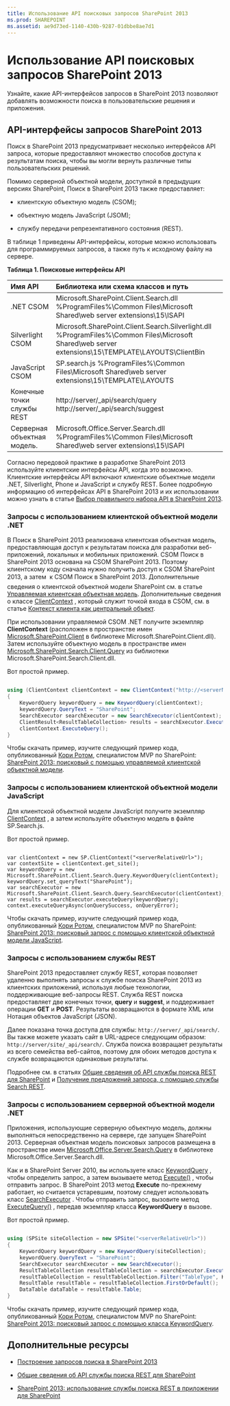 ```yaml
---
title: Использование API поисковых запросов SharePoint 2013
ms.prod: SHAREPOINT
ms.assetid: ae9d73ed-1140-430b-9287-01dbbe8ae7d1
---
```




# Использование API поисковых запросов SharePoint 2013
Узнайте, какие API-интерфейсов запросов в SharePoint 2013 позволяют добавлять возможности поиска в пользовательские решения и приложения. 
## API-интерфейсы запросов SharePoint 2013
<a name="bk_QueryAPIs"> </a>

Поиск в SharePoint 2013 предусматривает несколько интерфейсов API запроса, которые предоставляют множество способов доступа к результатам поиска, чтобы вы могли вернуть различные типы пользовательских решений.
  
    
    
Помимо серверной объектной модели, доступной в предыдущих версиях SharePoint, Поиск в SharePoint 2013 также предоставляет:
  
    
    

- клиентскую объектную модель (CSOM);
    
  
- объектную модель JavaScript (JSOM);
    
  
- службу передачи репрезентативного состояния (REST).
    
  
В таблице 1 приведены API-интерфейсы, которые можно использовать для программируемых запросов, а также путь к исходному файлу на сервере.
  
    
    

**Таблица 1. Поисковые интерфейсы API**


|**Имя API**|**Библиотека или схема классов и путь**|
|:-----|:-----|
|.NET CSOM  <br/> |Microsoft.SharePoint.Client.Search.dll          %ProgramFiles%\\Common Files\\Microsoft Shared\\web server extensions\\15\\ISAPI  <br/> |
|Silverlight CSOM  <br/> |Microsoft.SharePoint.Client.Search.Silverlight.dll          %ProgramFiles%\\Common Files\\Microsoft Shared\\web server extensions\\15\\TEMPLATE\\LAYOUTS\\ClientBin  <br/> |
|JavaScript CSOM  <br/> |SP.search.js          %ProgramFiles%\\Common Files\\Microsoft Shared\\web server extensions\\15\\TEMPLATE\\LAYOUTS  <br/> |
|Конечные точки службы REST  <br/> |http://server/_api/search/query          http://server/_api/search/suggest  <br/> |
|Серверная объектная модель.  <br/> |Microsoft.Office.Server.Search.dll          %ProgramFiles%\\Common Files\\Microsoft Shared\\web server extensions\\15\\ISAPI  <br/> |
   
Согласно передовой практике в разработке SharePoint 2013 используйте клиентские интерфейсы API, когда это возможно. Клиентские интерфейсы API включают клиентские объектные модели .NET, Silverlight, Phone и JavaScript и службу REST. Более подробную информацию об интерфейсах API в SharePoint 2013 и их использовании можно узнать в статье  [Выбор правильного набора API в SharePoint 2013](choose-the-right-api-set-in-sharepoint-2013.md).
  
    
    

### Запросы с использованием клиентской объектной модели .NET
<a name="bk_QueryNETcsom"> </a>

В Поиск в SharePoint 2013 реализована клиентская объектная модель, предоставляющая доступ к результатам поиска для разработки веб-приложений, локальных и мобильных приложений. CSOM Поиск в SharePoint 2013 основана на CSOM SharePoint 2013. Поэтому клиентскому коду сначала нужно получить доступ к CSOM SharePoint 2013, а затем  к CSOM Поиск в SharePoint 2013. Дополнительные сведения о клиентской объектной модели SharePoint см. в статье  [Управляемая клиентская объектная модель](http://msdn.microsoft.com/library/8c086b11-2b8b-41ec-82ae-cd4fef0aeac6%28Office.15%29.aspx). Дополнительные сведения о классе  [ClientContext](https://msdn.microsoft.com/library/Microsoft.SharePoint.Client.ClientContext.aspx) , который служит точкой входа в CSOM, см. в статье [Контекст клиента как центральный объект](http://msdn.microsoft.com/library/6299f0df-ab4c-40e6-b709-ec80271c99b3%28Office.15%29.aspx).
  
    
    
При использовании управляемой CSOM .NET получите экземпляр **ClientContext** (расположен в пространстве имен [Microsoft.SharePoint.Client](https://msdn.microsoft.com/library/Microsoft.SharePoint.Client.aspx) в библиотеке Microsoft.SharePoint.Client.dll). Затем используйте объектную модель в пространстве имен [Microsoft.SharePoint.Search.Client.Query](https://msdn.microsoft.com/library/Microsoft.SharePoint.Search.Client.Query.aspx) из библиотеки Microsoft.SharePoint.Search.Client.dll.
  
    
    
Вот простой пример.
  
    
    



```cs

using (ClientContext clientContext = new ClientContext("http://<serverName>/sites/<siteCollectionPath>"))
{
    KeywordQuery keywordQuery = new KeywordQuery(clientContext);
    keywordQuery.QueryText = "SharePoint";
    SearchExecutor searchExecutor = new SearchExecutor(clientContext);
    ClientResult<ResultTableCollection> results = searchExecutor.ExecuteQuery(keywordQuery);
    clientContext.ExecuteQuery();
}
```

Чтобы скачать пример, изучите следующий пример кода, опубликованный  [Кори Ротом](http://mvp.microsoft.com/ru-ru/mvp/Corey%20Roth-4029260), специалистом MVP по SharePoint:  [SharePoint 2013: поисковый с помощью управляемой клиентской объектной модели](http://code.msdn.microsoft.com/Query-Search-with-the-649f1bc1).
  
    
    

### Запросы с использованием клиентской объектной модели JavaScript
<a name="bk_QueryJSOM"> </a>

Для клиентской объектной модели JavaScript получите экземпляр  [ClientContext](https://msdn.microsoft.com/library/Microsoft.SharePoint.Client.ClientContext.aspx) , а затем используйте объектную модель в файле SP.Search.js.
  
    
    
Вот простой пример.
  
    
    



```

var clientContext = new SP.ClientContext("<serverRelativeUrl>");
var contextSite = clientContext.get_site();
var keywordQuery = new Microsoft.SharePoint.Client.Search.Query.KeywordQuery(clientContext); 
keywordQuery.set_queryText("SharePoint"); 
var searchExecutor = new Microsoft.SharePoint.Client.Search.Query.SearchExecutor(clientContext);  
var results = searchExecutor.executeQuery(keywordQuery); 
context.executeQueryAsync(onQuerySuccess, onQueryError);
```

Чтобы скачать пример, изучите следующий пример кода, опубликованный  [Кори Ротом](http://mvp.microsoft.com/ru-ru/mvp/Corey%20Roth-4029260), специалистом MVP по SharePoint:  [SharePoint 2013: поисковый запрос с помощью клиентской объектной модели JavaScript](http://code.msdn.microsoft.com/SharePoint-2013-Querying-a629b53b).
  
    
    

### Запросы с использованием службы REST
<a name="bk_QueryREST"> </a>

SharePoint 2013 предоставляет службу REST, которая позволяет удаленно выполнять запросы к службе поиска SharePoint 2013 из клиентских приложений, используя любые технологии, поддерживающие веб-запросы REST. Служба REST поиска предоставляет две конечных точки, **query** и **suggest**, и поддерживает операции **GET** и **POST**. Результаты возвращаются в формате XML или Нотация объектов JavaScript (JSON).
  
    
    
Далее показана точка доступа для службы:  `http://server/_api/search/`. Вы также можете указать сайт в URL-адресе следующим образом:  `http://server/site/_api/search/`. Служба поиска возвращает результаты из всего семейства веб-сайтов, поэтому для обоих методов доступа к службе возвращаются одинаковые результаты.
  
    
    
Подробнее см. в статьях  [Общие сведения об API службы поиска REST для SharePoint](sharepoint-search-rest-api-overview.md) и [Получение предложений запроса, с помощью службы Search REST](retrieving-query-suggestions-using-the-search-rest-service.md).
  
    
    

### Запросы с использованием серверной объектной модели .NET
<a name="bk_QuerySOM"> </a>

Приложения, использующие серверную объектную модель, должны выполняться непосредственно на сервере, где запущен SharePoint 2013. Серверная объектная модель поисковых запросов размещена в пространстве имен  [Microsoft.Office.Server.Search.Query](https://msdn.microsoft.com/library/Microsoft.Office.Server.Search.Query.aspx) в библиотеке Microsoft.Office.Server.Search.dll.
  
    
    
Как и в SharePoint Server 2010, вы используете класс  [KeywordQuery](https://msdn.microsoft.com/library/Microsoft.Office.Server.Search.KeywordQuery.aspx) , чтобы определить запрос, а затем вызываете метод [Execute()](https://msdn.microsoft.com/library/Microsoft.Office.Server.Search.Query.Query.Execute.aspx) , чтобы отправить запрос. В SharePoint 2013 метод **Execute** по-прежнему работает, но считается устаревшим, поэтому следует использовать класс [SearchExecutor](https://msdn.microsoft.com/library/Microsoft.Office.Server.Search.Query.SearchExecutor.aspx) . Чтобы отправить запрос, вызовите метод [ExecuteQuery()](https://msdn.microsoft.com/library/Microsoft.Office.Server.Search.Query.SearchExecutor.ExecuteQuery.aspx) , передав экземпляр класса **KeywordQuery** в вызове.
  
    
    
Вот простой пример.
  
    
    



```cs

using (SPSite siteCollection = new SPSite("<serverRelativeUrl>"))
{
    KeywordQuery keywordQuery = new KeywordQuery(siteCollection);
    keywordQuery.QueryText = "SharePoint";
    SearchExecutor searchExecutor = new SearchExecutor(); 
    ResultTableCollection resultTableCollection = searchExecutor.ExecuteQuery(keywordQuery); 
    resultTableCollection = resultTableCollection.Filter("TableType", KnownTableTypes.RelevantResults); 
    ResultTable resultTable = resultTableCollection.FirstOrDefault(); 
    DataTable dataTable = resultTable.Table; 
}
```

Чтобы скачать пример, изучите следующий пример кода, опубликованный  [Кори Ротом](http://mvp.microsoft.com/ru-ru/mvp/Corey%20Roth-4029260), специалистом MVP по SharePoint:  [SharePoint 2013: поисковый запрос с помощью класса KeywordQuery](http://code.msdn.microsoft.com/Query-Search-with-the-372139b5).
  
    
    

## Дополнительные ресурсы
<a name="bk_addresources"> </a>


-  [Построение запросов поиска в SharePoint 2013](building-search-queries-in-sharepoint-2013.md)
    
  
-  [Общие сведения об API службы поиска REST для SharePoint](sharepoint-search-rest-api-overview.md)
    
  
-  [SharePoint 2013: использование службы поиска REST в приложении для SharePoint](http://code.msdn.microsoft.com/sharepoint/SharePoint-2013-Perform-a-1bf3e87d)
    
  

  
    
    
